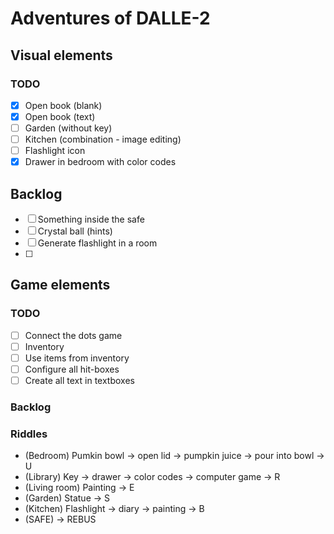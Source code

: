# Adventures of DALLE-2

## Visual elements

### TODO
* [x] Open book (blank)
* [x] Open book (text)
* [ ] Garden (without key)
* [ ] Kitchen (combination - image editing)
* [ ] Flashlight icon
* [x] Drawer in bedroom with color codes

## Backlog
* [ ] Something inside the safe 
* [ ] Crystal ball (hints)
* [ ] Generate flashlight in a room
* [ ] 


## Game elements

### TODO
* [ ] Connect the dots game
* [ ] Inventory
* [ ] Use items from inventory
* [ ] Configure all hit-boxes 
* [ ] Create all text in textboxes

### Backlog

### Riddles 
* (Bedroom) Pumkin bowl -> open lid -> pumpkin juice -> pour into bowl -> U
* (Library) Key -> drawer -> color codes -> computer game -> R
* (Living room) Painting -> E
* (Garden) Statue -> S
* (Kitchen) Flashlight -> diary -> painting -> B
* (SAFE) -> REBUS

